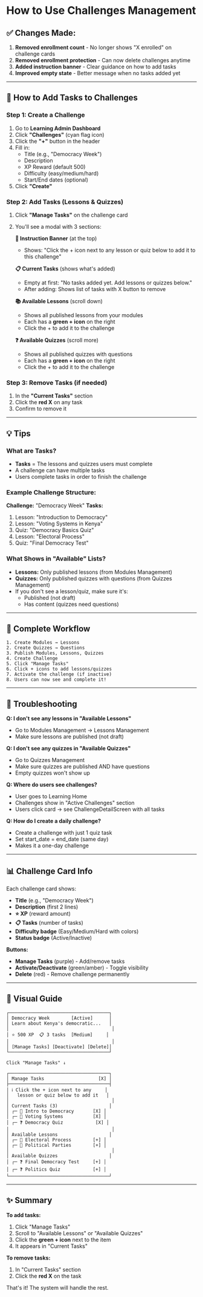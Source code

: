 # How to Use Challenges Management

## ✅ Changes Made:
1. **Removed enrollment count** - No longer shows "X enrolled" on challenge cards
2. **Removed enrollment protection** - Can now delete challenges anytime
3. **Added instruction banner** - Clear guidance on how to add tasks
4. **Improved empty state** - Better message when no tasks added yet

---

## 📝 How to Add Tasks to Challenges

### Step 1: Create a Challenge
1. Go to **Learning Admin Dashboard**
2. Click **"Challenges"** (cyan flag icon)
3. Click the **"+"** button in the header
4. Fill in:
   - Title (e.g., "Democracy Week")
   - Description
   - XP Reward (default 500)
   - Difficulty (easy/medium/hard)
   - Start/End dates (optional)
5. Click **"Create"**

### Step 2: Add Tasks (Lessons & Quizzes)
1. Click **"Manage Tasks"** on the challenge card
2. You'll see a modal with 3 sections:

   **🔵 Instruction Banner** (at the top)
   - Shows: "Click the + icon next to any lesson or quiz below to add it to this challenge"

   **📋 Current Tasks** (shows what's added)
   - Empty at first: "No tasks added yet. Add lessons or quizzes below."
   - After adding: Shows list of tasks with X button to remove

   **📚 Available Lessons** (scroll down)
   - Shows all published lessons from your modules
   - Each has a **green + icon** on the right
   - Click the + to add it to the challenge

   **❓ Available Quizzes** (scroll more)
   - Shows all published quizzes with questions
   - Each has a **green + icon** on the right
   - Click the + to add it to the challenge

### Step 3: Remove Tasks (if needed)
1. In the **"Current Tasks"** section
2. Click the **red X** on any task
3. Confirm to remove it

---

## 💡 Tips

### What are Tasks?
- **Tasks** = The lessons and quizzes users must complete
- A challenge can have multiple tasks
- Users complete tasks in order to finish the challenge

### Example Challenge Structure:
**Challenge:** "Democracy Week"
**Tasks:**
1. Lesson: "Introduction to Democracy"
2. Lesson: "Voting Systems in Kenya"
3. Quiz: "Democracy Basics Quiz"
4. Lesson: "Electoral Process"
5. Quiz: "Final Democracy Test"

### What Shows in "Available" Lists?
- **Lessons:** Only published lessons (from Modules Management)
- **Quizzes:** Only published quizzes with questions (from Quizzes Management)
- If you don't see a lesson/quiz, make sure it's:
  - Published (not draft)
  - Has content (quizzes need questions)

---

## 🎯 Complete Workflow

```
1. Create Modules → Lessons
2. Create Quizzes → Questions
3. Publish Modules, Lessons, Quizzes
4. Create Challenge
5. Click "Manage Tasks"
6. Click + icons to add lessons/quizzes
7. Activate the challenge (if inactive)
8. Users can now see and complete it!
```

---

## 🔧 Troubleshooting

**Q: I don't see any lessons in "Available Lessons"**
- Go to Modules Management → Lessons Management
- Make sure lessons are published (not draft)

**Q: I don't see any quizzes in "Available Quizzes"**
- Go to Quizzes Management
- Make sure quizzes are published AND have questions
- Empty quizzes won't show up

**Q: Where do users see challenges?**
- User goes to Learning Home
- Challenges show in "Active Challenges" section
- Users click card → see ChallengeDetailScreen with all tasks

**Q: How do I create a daily challenge?**
- Create a challenge with just 1 quiz task
- Set start_date = end_date (same day)
- Makes it a one-day challenge

---

## 📊 Challenge Card Info

Each challenge card shows:
- **Title** (e.g., "Democracy Week")
- **Description** (first 2 lines)
- **⭐ XP** (reward amount)
- **📋 Tasks** (number of tasks)
- **Difficulty badge** (Easy/Medium/Hard with colors)
- **Status badge** (Active/Inactive)

**Buttons:**
- **Manage Tasks** (purple) - Add/remove tasks
- **Activate/Deactivate** (green/amber) - Toggle visibility
- **Delete** (red) - Remove challenge permanently

---

## 🎨 Visual Guide

```
┌─────────────────────────────────────┐
│ Democracy Week        [Active]      │
│ Learn about Kenya's democratic...   │
│                                      │
│ ⭐ 500 XP  📋 3 tasks  [Medium]     │
│                                      │
│ [Manage Tasks] [Deactivate] [Delete]│
└─────────────────────────────────────┘

Click "Manage Tasks" ↓

┌─────────────────────────────────────┐
│ Manage Tasks                    [X] │
├─────────────────────────────────────┤
│ ℹ️ Click the + icon next to any     │
│   lesson or quiz below to add it   │
│                                      │
│ Current Tasks (3)                   │
│ ┌─ 📖 Intro to Democracy       [X] │
│ ┌─ 📖 Voting Systems           [X] │
│ ┌─ ❓ Democracy Quiz            [X] │
│                                      │
│ Available Lessons                   │
│ ┌─ 📖 Electoral Process        [+] │
│ ┌─ 📖 Political Parties        [+] │
│                                      │
│ Available Quizzes                   │
│ ┌─ ❓ Final Democracy Test     [+] │
│ ┌─ ❓ Politics Quiz            [+] │
└─────────────────────────────────────┘
```

---

## ✨ Summary

**To add tasks:**
1. Click "Manage Tasks"
2. Scroll to "Available Lessons" or "Available Quizzes"
3. Click the **green + icon** next to the item
4. It appears in "Current Tasks"

**To remove tasks:**
1. In "Current Tasks" section
2. Click the **red X** on the task

That's it! The system will handle the rest.
